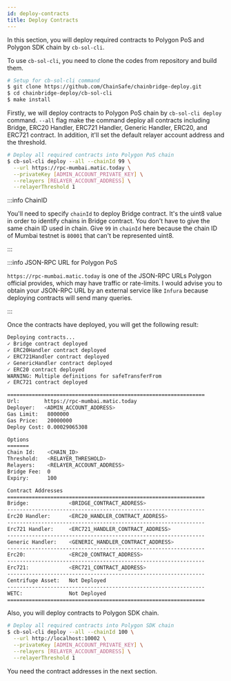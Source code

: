 ```yaml
---
id: deploy-contracts
title: Deploy Contracts
---
```


In this section, you will deploy required contracts to Polygon PoS and Polygon SDK chain by `cb-sol-cli`. 

To use `cb-sol-cli`, you need to clone the codes from repository and build them.

```bash
# Setup for cb-sol-cli command
$ git clone https://github.com/ChainSafe/chainbridge-deploy.git
$ cd chainbridge-deploy/cb-sol-cli
$ make install
```

Firstly, we will deploy contracts to Polygon PoS chain by `cb-sol-cli deploy` command. `--all` flag make the command deploy all contracts including Bridge, ERC20 Handler, ERC721 Handler, Generic Handler, ERC20, and ERC721 contract. In addition, it'll set the default relayer account address and the threshold.

```bash
# Deploy all required contracts into Polygon PoS chain
$ cb-sol-cli deploy --all --chainId 99 \
  --url https://rpc-mumbai.matic.today \
  --privateKey [ADMIN_ACCOUNT_PRIVATE_KEY] \
  --relayers [RELAYER_ACCOUNT_ADDRESS] \
  --relayerThreshold 1
```

:::info ChainID

You'll need to specify `chainId` to deploy Bridge contract. It's the uint8 value in order to identify chains in Bridge contract. You don't have to give the same chain ID used in chain. Give `99` in `chainId` here because the chain ID of Mumbai testnet is `80001` that can't be represented uint8.

:::

:::info JSON-RPC URL for Polygon PoS

`https://rpc-mumbai.matic.today` is one of the JSON-RPC URLs Polygon official provides, which may have traffic or rate-limits. I would advise you to obtain your JSON-RPC URL by an external service like `Infura` because deploying contracts will send many queries.

:::

Once the contracts have deployed, you will get the following result:

```bash
Deploying contracts...
✓ Bridge contract deployed
✓ ERC20Handler contract deployed
✓ ERC721Handler contract deployed
✓ GenericHandler contract deployed
✓ ERC20 contract deployed
WARNING: Multiple definitions for safeTransferFrom
✓ ERC721 contract deployed

================================================================
Url:        https://rpc-mumbai.matic.today
Deployer:   <ADMIN_ACCOUNT_ADDRESS>
Gas Limit:   8000000
Gas Price:   20000000
Deploy Cost: 0.00029065308

Options
=======
Chain Id:    <CHAIN_ID>
Threshold:   <RELAYER_THRESHOLD>
Relayers:    <RELAYER_ACCOUNT_ADDRESS>
Bridge Fee:  0
Expiry:      100

Contract Addresses
================================================================
Bridge:             <BRIDGE_CONTRACT_ADDRESS>
----------------------------------------------------------------
Erc20 Handler:      <ERC20_HANDLER_CONTRACT_ADDRESS>
----------------------------------------------------------------
Erc721 Handler:     <ERC721_HANDLER_CONTRACT_ADDRESS>
----------------------------------------------------------------
Generic Handler:    <GENERIC_HANDLER_CONTRACT_ADDRESS>
----------------------------------------------------------------
Erc20:              <ERC20_CONTRACT_ADDRESS>
----------------------------------------------------------------
Erc721:             <ERC721_CONTRACT_ADDRESS>
----------------------------------------------------------------
Centrifuge Asset:   Not Deployed
----------------------------------------------------------------
WETC:               Not Deployed
================================================================
```

Also, you will deploy contracts to Polygon SDK chain.

```bash
# Deploy all required contracts into Polygon SDK chain
$ cb-sol-cli deploy --all --chainId 100 \
  --url http://localhost:10002 \
  --privateKey [ADMIN_ACCOUNT_PRIVATE_KEY] \
  --relayers [RELAYER_ACCOUNT_ADDRESS] \
  --relayerThreshold 1
```

You need the contract addresses in the next section.
